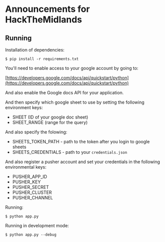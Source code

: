 # Announcements for HackTheMidlands

## Running

Installation of dependencies:

    $ pip install -r requirements.txt

You'll need to enable access to your google account by going to:

[https://developers.google.com/docs/api/quickstart/python](https://developers.google.com/docs/api/quickstart/python)

And also enable the Google docs API for your application.

And then specify which google sheet to use by setting the following environment keys:

* SHEET (ID of your google doc sheet)
* SHEET_RANGE (range for the query)

And also specify the folowing:

* SHEETS_TOKEN_PATH - path to the token after you login to google sheets
* SHEETS_CREDENTIALS - path to your `credentials.json`

And also register a pusher account and set your credentials in the following environmental keys:

* PUSHER_APP_ID
* PUSHER_KEY
* PUSHER_SECRET
* PUSHER_CLUSTER
* PUSHER_CHANNEL

Running:

    $ python app.py

Running in development mode:

    $ python app.py --debug

